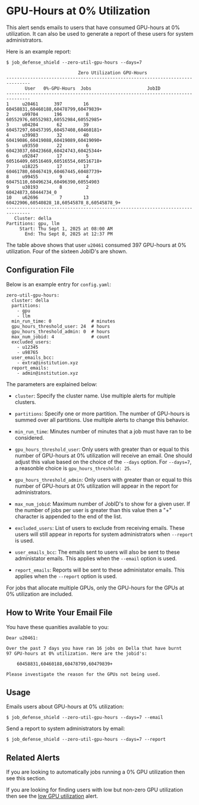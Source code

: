 # GPU-Hours at 0% Utilization

This alert sends emails to users that have consumed GPU-hours
at 0% utilization. It can also be used to generate a report of these users for
system administrators.

Here is an example report:

```
$ job_defense_shield --zero-util-gpu-hours --days=7

                           Zero Utilization GPU-Hours
-------------------------------------------------------------------------------
       User   0%-GPU-Hours  Jobs                     JobID                    
-------------------------------------------------------------------------------
1     u20461      397        16           60458831,60460188,60478799,60479839+
2     u99704      196         8           60552976,60552983,60552984,60552985+
3     u04204       62        39           60457297,60457395,60457408,60460181+
4     u39983       32        40           60419086,60419088,60419089,60419090+
5     u93550       22         6           60423037,60423668,60424743,60425344+
6     u92847       17         5           60516409,60516469,60516554,60516718+
7     u18225       17        17           60461780,60467419,60467445,60487739+
8     u99455        9         4            60475110,60496234,60496390,60554903
9     u30193        8         2                            60424873,60444734_0
10    u62696        7        13    60422906,60540828_18,60545878_8,60545878_9+
-------------------------------------------------------------------------------
   Cluster: della
Partitions: gpu, llm
     Start: Thu Sept 1, 2025 at 08:00 AM
       End: Thu Sept 8, 2025 at 12:37 PM
```

The table above shows that user `u20461` consumed 397 GPU-hours at 0% utilization.
Four of the sixteen JobID's are shown.

## Configuration File

Below is an example entry for `config.yaml`:

```
zero-util-gpu-hours:
  cluster: della
  partitions:
    - gpu
    - llm
  min_run_time: 0               # minutes
  gpu_hours_threshold_user: 24  # hours
  gpu_hours_threshold_admin: 0  # hours
  max_num_jobid: 4              # count
  excluded_users:
    - u12345
    - u98765
  user_emails_bcc:
    - extra@institution.xyz
  report_emails:
    - admin@institution.xyz
```

The parameters are explained below:

- `cluster`: Specify the cluster name. Use multiple alerts for multiple clusters.

- `partitions`: Specify one or more partition. The number of GPU-hours is summed over all partitions.
Use multiple alerts to change this behavior.

- `min_run_time`: Minutes number of minutes that a job must have ran to be considered.

- `gpu_hours_threshold_user`: Only users with greater than or equal to this number of GPU-hours at 0% utilization
will receive an email. One should adjust this value based on the choice of the `--days` option. For
`--days=7`, a reasonble choice is `gpu_hours_threshold: 25`.

- `gpu_hours_threshold_admin`: Only users with greater than or equal to this number of GPU-hours at 0% utilization
will appear in the report for administrators.

- `max_num_jobid`: Maximum number of JobID's to show for a given user. If the number of
jobs per user is greater than this value then a "+" character is appended to the end of the list.

- `excluded_users`: List of users to exclude from receiving emails. These users will still appear
in reports for system administrators when `--report` is used.

- `user_emails_bcc`: The emails sent to users will also be sent to these administator emails. This applies
when the `--email` option is used.

- `report_emails`: Reports will be sent to these administator emails. This applies
when the `--report` option is used.

For jobs that allocate multiple GPUs, only the GPU-hours
for the GPUs at 0% utilization are included.


## How to Write Your Email File

You have these quanities available to you:

```
Dear u20461:

Over the past 7 days you have ran 16 jobs on Della that have burnt
97 GPU-hours at 0% utilization. Here are the jobid's:

    60458831,60460188,60478799,60479839+

Please investigate the reason for the GPUs not being used.
```

## Usage

Emails users about GPU-hours at 0% utilization: 

```
$ job_defense_shield --zero-util-gpu-hours --days=7 --email
```

Send a report to system administrators by email:

```
$ job_defense_shield --zero-util-gpu-hours --days=7 --report
```

## Related Alerts

If you are looking to automatically jobs running a 0% GPU utilization then
see this section.

If you are looking for finding users with low but non-zero GPU utilization then
see the [low GPU utilization](low_gpu_util.md) alert.
